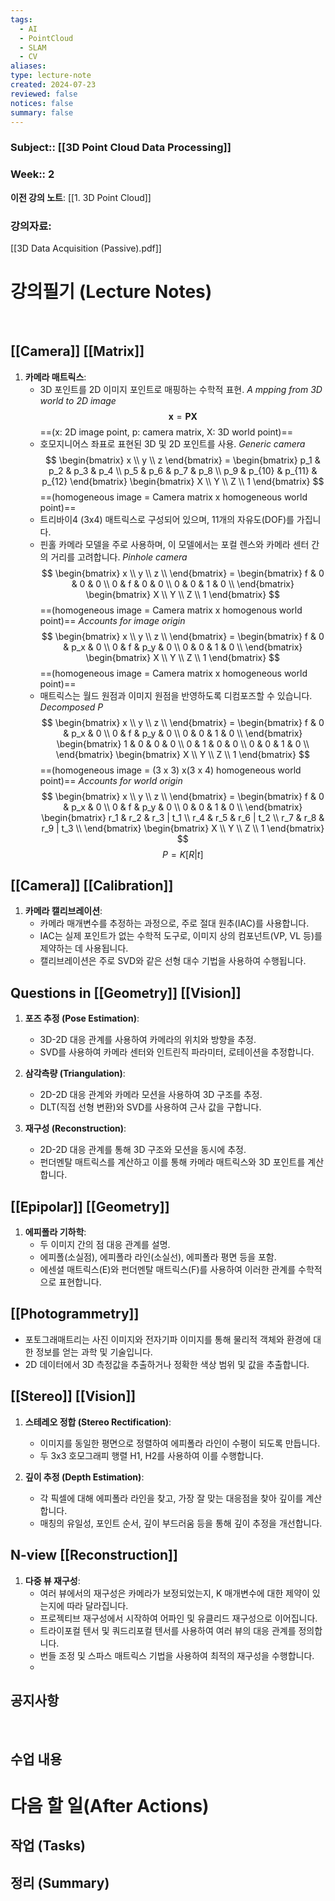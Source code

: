 ```yaml
---
tags:
  - AI
  - PointCloud
  - SLAM
  - CV
aliases: 
type: lecture-note
created: 2024-07-23
reviewed: false
notices: false
summary: false
---
```

### **Subject**:: [[3D Point Cloud Data Processing]]
### **Week**:: 2

**이전 강의 노트**: [[1. 3D Point Cloud]]

### 강의자료: 
[[3D Data Acquisition (Passive).pdf]]

# 강의필기 (Lecture Notes)
<br>

## [[Camera]] [[Matrix]]

1. **카메라 매트릭스**:
    - 3D 포인트를 2D 이미지 포인트로 매핑하는 수학적 표현.
    *A mpping from 3D world to 2D image*
    $$
	\mathbf{x} = \mathbf{P} \mathbf{X}
	$$
	==(x: 2D image point, p: camera matrix, X: 3D world point)==
    - 호모지니어스 좌표로 표현된 3D 및 2D 포인트를 사용.
    *Generic camera*
    $$
	\begin{bmatrix}
	x \\
	y \\
	z
	\end{bmatrix}
	=
	\begin{bmatrix}
	p_1 & p_2 & p_3 & p_4 \\
	p_5 & p_6 & p_7 & p_8 \\
	p_9 & p_{10} & p_{11} & p_{12}
	\end{bmatrix}
	\begin{bmatrix}
	X \\
	Y \\
	Z \\
	1
	\end{bmatrix}
	$$
	==(homogeneous image = Camera matrix x homogeneous world point)==
    - 트리바이4 (3x4) 매트릭스로 구성되어 있으며, 11개의 자유도(DOF)를 가집니다.
    - 핀홀 카메라 모델을 주로 사용하며, 이 모델에서는 포컬 렌스와 카메라 센터 간의 거리를 고려합니다.
    *Pinhole camera*
	$$
	\begin{bmatrix}
	x \\
	y \\
	z \\
	\end{bmatrix}
	=
	\begin{bmatrix}
	f & 0 & 0 & 0 \\
	0 & f & 0 & 0 \\
	0 & 0 & 1 & 0 \\
	\end{bmatrix}
	\begin{bmatrix}
	X \\
	Y \\
	Z \\
	1
	\end{bmatrix}
	$$
	==(homogeneous image =  Camera matrix x homogenous world point)==
	*Accounts for image origin*
    $$
    \begin{bmatrix}
	x \\
	y \\
	z \\
	\end{bmatrix}
	=
	\begin{bmatrix}
	f & 0 & p_x & 0 \\
	0 & f & p_y & 0 \\
	0 & 0 & 1 & 0 \\
	\end{bmatrix}
	\begin{bmatrix}
	X \\
	Y \\
	Z \\
	1
	\end{bmatrix}
    $$
    ==(homogeneous image = Camera matrix x homogeneous world point)==
    - 매트릭스는 월드 원점과 이미지 원점을 반영하도록 디컴포즈할 수 있습니다.
    *Decomposed P*
    $$
    \begin{bmatrix}
	x \\
	y \\
	z \\
	\end{bmatrix}
	=
	\begin{bmatrix}
	f & 0 & p_x & 0 \\
	0 & f & p_y & 0 \\
	0 & 0 & 1 & 0 \\
	\end{bmatrix}
	\begin{bmatrix}
	1 & 0 & 0 & 0 \\
	0 & 1 & 0 & 0 \\
	0 & 0 & 1 & 0 \\
	\end{bmatrix}
	\begin{bmatrix}
	X \\
	Y \\
	Z \\
	1
	\end{bmatrix}
    $$
    ==(homogeneous image = (3 x 3) x(3 x 4) homogeneous world point)==
    *Accounts for world origin*
    $$
    \begin{bmatrix}
	x \\
	y \\
	z \\
	\end{bmatrix}
	=
	\begin{bmatrix}
	f & 0 & p_x & 0 \\
	0 & f & p_y & 0 \\
	0 & 0 & 1 & 0 \\
	\end{bmatrix}
	\begin{bmatrix}
	r_1 & r_2 & r_3 | t_1 \\
	r_4 & r_5 & r_6 | t_2 \\
	r_7 & r_8 & r_9 | t_3 \\
	\end{bmatrix}
	\begin{bmatrix}
	X \\
	Y \\
	Z \\
	1
	\end{bmatrix}
    $$
    $$
    P = K[R|t]
    $$
    

## [[Camera]] [[Calibration]]

1. **카메라 캘리브레이션**:
    - 카메라 매개변수를 추정하는 과정으로, 주로 절대 원추(IAC)를 사용합니다.
    - IAC는 실제 포인트가 없는 수학적 도구로, 이미지 상의 컴포넌트(VP, VL 등)를 제약하는 데 사용됩니다.
    - 캘리브레이션은 주로 SVD와 같은 선형 대수 기법을 사용하여 수행됩니다.

## Questions in [[Geometry]] [[Vision]]

1. **포즈 추정 (Pose Estimation)**:
    
    - 3D-2D 대응 관계를 사용하여 카메라의 위치와 방향을 추정.
    - SVD를 사용하여 카메라 센터와 인트린직 파라미터, 로테이션을 추정합니다.
2. **삼각측량 (Triangulation)**:
    
    - 2D-2D 대응 관계와 카메라 모션을 사용하여 3D 구조를 추정.
    - DLT(직접 선형 변환)와 SVD를 사용하여 근사 값을 구합니다.
3. **재구성 (Reconstruction)**:
    
    - 2D-2D 대응 관계를 통해 3D 구조와 모션을 동시에 추정.
    - 펀더멘탈 매트릭스를 계산하고 이를 통해 카메라 매트릭스와 3D 포인트를 계산합니다.

## [[Epipolar]] [[Geometry]]

1. **에피폴라 기하학**:
    - 두 이미지 간의 점 대응 관계를 설명.
    - 에피폴(소실점), 에피폴라 라인(소실선), 에피폴라 평면 등을 포함.
    - 에센셜 매트릭스(E)와 펀더멘탈 매트릭스(F)를 사용하여 이러한 관계를 수학적으로 표현합니다.

## [[Photogrammetry]]

- 포토그래매트리는 사진 이미지와 전자기파 이미지를 통해 물리적 객체와 환경에 대한 정보를 얻는 과학 및 기술입니다.
- 2D 데이터에서 3D 측정값을 추출하거나 정확한 색상 범위 및 값을 추출합니다.

## [[Stereo]] [[Vision]]

1. **스테레오 정합 (Stereo Rectification)**:
    
    - 이미지를 동일한 평면으로 정렬하여 에피폴라 라인이 수평이 되도록 만듭니다.
    - 두 3x3 호모그래피 행렬 H1, H2를 사용하여 이를 수행합니다.
2. **깊이 추정 (Depth Estimation)**:
    
    - 각 픽셀에 대해 에피폴라 라인을 찾고, 가장 잘 맞는 대응점을 찾아 깊이를 계산합니다.
    - 매칭의 유일성, 포인트 순서, 깊이 부드러움 등을 통해 깊이 추정을 개선합니다.

## N-view [[Reconstruction]]

1. **다중 뷰 재구성**:
    - 여러 뷰에서의 재구성은 카메라가 보정되었는지, K 매개변수에 대한 제약이 있는지에 따라 달라집니다.
    - 프로젝티브 재구성에서 시작하여 어파인 및 유클리드 재구성으로 이어집니다.
    - 트라이포컬 텐서 및 쿼드리포컬 텐서를 사용하여 여러 뷰의 대응 관계를 정의합니다.
    - 번들 조정 및 스파스 매트릭스 기법을 사용하여 최적의 재구성을 수행합니다.
    - 
## 공지사항
<br>



## 수업 내용


# 다음 할 일(After Actions)
## 작업 (Tasks)


## 정리 (Summary)



